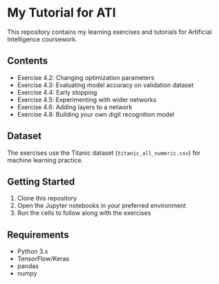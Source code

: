 # My Tutorial for ATI

This repository contains my learning exercises and tutorials for Artificial Intelligence coursework.

## Contents

- Exercise 4.2: Changing optimization parameters
- Exercise 4.3: Evaluating model accuracy on validation dataset
- Exercise 4.4: Early stopping
- Exercise 4.5: Experimenting with wider networks
- Exercise 4.6: Adding layers to a network
- Exercise 4.8: Building your own digit recognition model

## Dataset

The exercises use the Titanic dataset (`titanic_all_numeric.csv`) for machine learning practice.

## Getting Started

1. Clone this repository
2. Open the Jupyter notebooks in your preferred environment
3. Run the cells to follow along with the exercises

## Requirements

- Python 3.x
- TensorFlow/Keras
- pandas
- numpy
